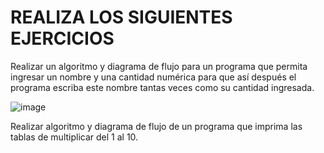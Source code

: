 # REALIZA LOS SIGUIENTES EJERCICIOS

Realizar un algoritmo y diagrama de flujo para un programa que permita ingresar un nombre y una cantidad numérica para que así después el programa escriba este nombre tantas veces como su cantidad ingresada.

![image](https://user-images.githubusercontent.com/101481084/166092835-e8a87d1d-8941-45ca-8a45-d5070777455b.png)


Realizar algoritmo y diagrama de flujo de un programa que imprima las tablas de multiplicar del 1 al 10.





